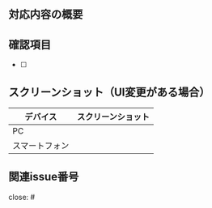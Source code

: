 ## 対応内容の概要

<!-- 変更内容を簡潔に記載してください -->

## 確認項目

<!-- 動作確認した項目をチェックリストで記載してください -->

- [ ]

## スクリーンショット（UI変更がある場合）

<!-- UI の変更がある場合は、各デバイスのスクリーンショットを添付してください -->

| デバイス       | スクリーンショット        |
| -------------- | ------------------------- |
| PC             | <!-- ここに画像を添付 --> |
| スマートフォン | <!-- ここに画像を添付 --> |

## 関連issue番号

<!-- close: #issue番号 の形式で記載することで、PRがマージされた際に自動でissueがクローズされます -->

close: #
